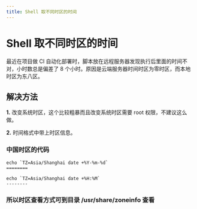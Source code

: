```yaml
---
title: Shell 取不同时区的时间
---
```

# Shell 取不同时区的时间


最近在项目做 CI 自动化部署时，脚本放在远程服务器发现执行后里面的时间不对，小时数总是偏差了 8 个小时。原因是云端服务器时间时区为零时区，而本地时区为东八区。



## 解决方法

**1.** 改变系统时区，这个比较粗暴而且改变系统时区需要 root 权限，不建议这么做。

**2.** 时间格式中带上时区信息。
### 中国时区的代码

	echo `TZ=Asia/Shanghai date +%Y-%m-%d`
	========

	echo `TZ=Asia/Shanghai date +%H:%M`
	--------
	
###  所以时区查看方式可到目录 /usr/share/zoneinfo 查看





